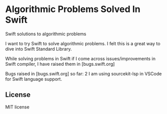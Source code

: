 # Algorithmic Problems Solved In Swift
Swift solutions to algorithmic problems

I want to try Swift to solve algorithmic problems. I felt this is a great way to dive into 
Swift Standard Library.

While solving problems in Swift if I come across issues/improvements in Swift compiler,
I have raised them in [bugs.swift.org]

Bugs raised in [bugs.swift.org] so far: 2
I am using sourcekit-lsp in VSCode for Swift language support.


## License 
MIT license

